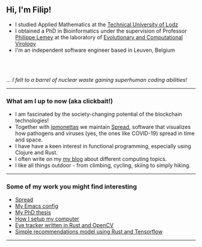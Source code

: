 <h2> Hi, I'm Filip!</h2>
<!-- <img src="" width="50"> -->

<!-- <img align='right' src="https://www.visitleuven.be/sites/visitleuven.be/files/styles/is_medium/public/images/2021-10/430x310_grotemarkt_sintpieterskerk.png" width="230"> -->

* I studied Applied Mathematics at the [Technical University of Lodz](https://p.lodz.pl/en)
* I obtained a PhD in Bioinformatics under the supervision of Professor [Philippe Lemey](https://scholar.google.com/citations?user=HwjuEaUAAAAJ) at the laboratory of [Evolutionary and Computational Virology](https://rega.kuleuven.be/cev/ecv/)
* I'm an independent software engineer based in Leuven, Belgium

<br><br>

*... I felt to a barrel of nuclear waste gaining superhuman coding abilities!*

---

### What am I up to now (aka clickbait!)

* I am fascinated by the society-changing potential of the blockchain technologies!
* Together with [jpmonettas](https://github.com/jpmonettas) we maintain [Spread](https://github.com/fbielejec/spread), software that visualizes how pathogens and viruses (yes, the ones like COVID-19) spread in time and space.
* I have have a keen interest in functional programming, especially using Clojure and Rust.
* I often write on my [my blog](https://www.blog.nodrama.io/) about different computing topics.
* I like all things outdoor - from climbing, cycling, skiing to simply hiking.

---

### Some of my work you might find interesting

* [Spread](https://github.com/fbielejec/spread)
* [My Emacs config](https://github.com/fbielejec/emacs.d)
* [My PhD thesis](https://github.com/fbielejec/phd-thesis)
* [How I setup my computer](https://github.com/fbielejec/setup-desktop)
* [Eye tracker written in Rust and OpenCV](https://github.com/fbielejec/rust-opencv/blob/master/src/eye_tracker.rs)
* [Simple recommendations model using Rust and Tensorflow](https://github.com/fbielejec/rust-tensorflow)

---
